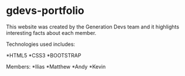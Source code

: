 # gdevs-portfolio

This website was created by the Generation Devs team and it highlights interesting facts about each member.

Technologies used includes:

*HTML5
*CSS3
*BOOTSTRAP

Members:
*Ilias
*Matthew
*Andy
*Kevin

